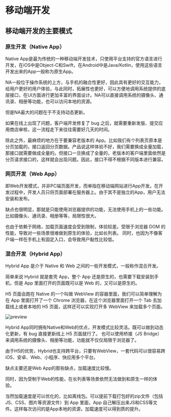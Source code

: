 # 移动端开发

## 移动端开发的主要模式

### 原生开发（Native App）

Native App是最为传统的一种移动端开发技术，只使用平台支持的官方语言进行开发，在iOS中是Object-C和Swift，在Android中是Java/Kotlin，使用这些语言开发出来的App一般称为原生App。

NA一般位于操作系统的上方，与手机的融合性更好，因此具有更好的交互能力，给用户更好的用户体验，与此同时，拓展性也更好，可以方便地调用系统提供的底层接口，在UI方面进行更加丰富的界面设计。NA可以直接调用系统的摄像头、通讯录、相册等功能，也可以访问本地的资源。

但是NA最大的问题在于不支持动态更新。

如果在线上出现了问题，客户端开发修复了 bug 之后，就需要重新发版、提交应用商店审核，这一流程走下来往往需要好几天的时间。

除此之外，最麻烦的地方在于要兼容老版本的 App。比如我们有个列表页原本是分页加载的，接口返回分页数据。产品说这样体验不好，我们需要换成全量加载，那接口就需要做成全量的。但接口一旦换成了全量的，老版本的客户端里面依然是分页请求接口的，这样就会出现问题。因此，接口不得不根据不同版本进行兼容。



### 网页开发（Web App）

即Web开发模式，并非PC端页面开发，而单指在移动端网站进行App开发。在开发过程中，开发人员只将页面部署在服务器上。由于其不是独立的App，用户无法安装和发布。

缺点也很明显，那就是只能使用浏览器提供的功能，无法使用手机上的一些功能。比如摄像头、通讯录、相册等等，局限性很大。

也由于依赖于网络，加载页面速度会受到限制，体验较差。受限于浏览器 DOM 的性能，导致对一些场景很难做到原生的体验，比如长列表。 同时，也因为不像客户端一样在手机上有固定入口，会导致用户黏性比较低。



### 混合开发（Hybrid App）

Hybrid App 是介于 Native 和 Web 之间的一些开发模式，一般称作混合开发。

简单来说 Hybrid 就是套壳 App，整个 App 还是原生的，也需要下载安装到手机，但是 App 里面打开的页面既可以是 Web 的，又可以是原生的。

H5 页面会跑在 Native 的一个叫做 WebView 的容器里面，我们可以简单理解为在 App 里面打开了一个 Chrome 浏览器，在这个浏览器里面打开一个 Tab 去加载线上或者本地的 H5 页面，这样还可以实现打开多 WebView 来加载多个页面。

![preview](https://pic2.zhimg.com/v2-a88cc3651f829b68c181eb0c422a3c4d_r.jpg)

Hybrid App同时拥有Native和Web的优点，开发模式比较灵活。既可以做到动态化更新，有 bug 直接更新线上 H5 页面就行了。 也可以使用桥接（JS Bridge）来调用系统的摄像头、相册等功能，功能就不仅仅局限于浏览器了。

由于H5的优势，Hybrid也支持跨平台，只要有WebView，一套代码可以很容易跨iOS、安卓、Web、小程序、快应用多个平台。

缺点主要还是Web App的那些缺点，加载速度比较慢。

同时，因为受制于Web的性能，在长列表等场景依然无法做到和原生一样的体验。

当然加载速度是可以优化的，比如离线包。可以提前下载打包好的zip文件（包括JS、CSS、图片等资源文件）到 App 里面，App 自己解压出来JS和CSS等文件。这样每次访问的是App本地的资源，加载速度可以得到质的提升。



















